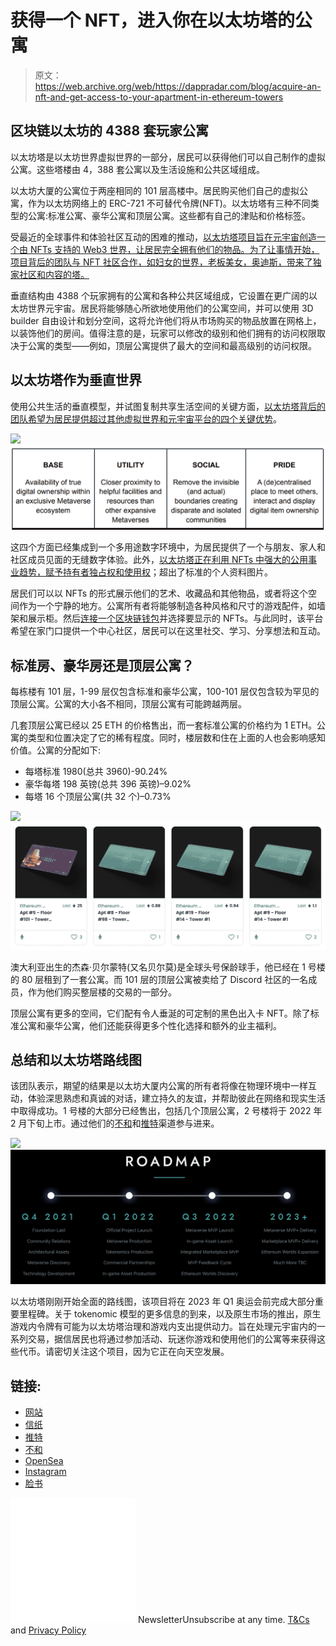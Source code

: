 # 获得一个 NFT，进入你在以太坊塔的公寓

> 原文：<https://web.archive.org/web/https://dappradar.com/blog/acquire-an-nft-and-get-access-to-your-apartment-in-ethereum-towers>

## 区块链以太坊的 4388 套玩家公寓

以太坊塔是以太坊世界虚拟世界的一部分，居民可以获得他们可以自己制作的虚拟公寓。这些塔楼由 4，388 套公寓以及生活设施和公共区域组成。

以太坊大厦的公寓位于两座相同的 101 层高楼中。居民购买他们自己的虚拟公寓，作为以太坊网络上的 ERC-721 不可替代令牌(NFT)。以太坊塔有三种不同类型的公寓:标准公寓、豪华公寓和顶层公寓。这些都有自己的津贴和价格标签。

受最近的全球事件和体验社区互动的困难的推动，[以太坊塔项目旨在元宇宙创造一个由 NFTs 支持的 Web3 世界，让居民完全拥有他们的物品。为了让事情开始，项目背后的团队与 NFT 社区合作，如妇女的世界，老板美女，奥迪斯，带来了独家社区和内容的塔。](https://web.archive.org/web/20220929050228/https://ethereumtowers.com/)

垂直结构由 4388 个玩家拥有的公寓和各种公共区域组成，它设置在更广阔的以太坊世界元宇宙。居民将能够随心所欲地使用他们的公寓空间，并可以使用 3D builder 自由设计和划分空间，这将允许他们将从市场购买的物品放置在网格上，以装饰他们的房间。值得注意的是，玩家可以修改的级别和他们拥有的访问权限取决于公寓的类型——例如，顶层公寓提供了最大的空间和最高级别的访问权限。

## **以太坊塔作为垂直世界**

使用公共生活的垂直模型，并试图复制共享生活空间的关键方面，[以太坊塔背后的团队希望为居民提供超过其他虚拟世界和元宇宙平台的四个关键优势](https://web.archive.org/web/20220929050228/https://ethereumtowers.com/)。

![](img/a6544e16ba958e043ac26490f943250b.png)![](img/ace8d1d374d32684ef6e8c629fc2f984.png)

这四个方面已经集成到一个多用途数字环境中，为居民提供了一个与朋友、家人和社区成员见面的无缝数字体验。此外，[以太坊塔正在利用 NFTs 中强大的公用事业趋势，赋予持有者独占权和使用权](https://web.archive.org/web/20220929050228/https://dappradar.com/blog/new-dapps-report-nft-collectibles-january-2022-edition-3)；超出了标准的个人资料图片。

居民们可以以 NFTs 的形式展示他们的艺术、收藏品和其他物品，或者将这个空间作为一个宁静的地方。公寓所有者将能够制造各种风格和尺寸的游戏配件，如墙架和展示柜。然后[连接一个区块链钱包](https://web.archive.org/web/20220929050228/https://dappradar.com/blog/tag/metamask)并选择要显示的 NFTs。与此同时，该平台希望在家门口提供一个中心社区，居民可以在这里社交、学习、分享想法和互动。

## 标准房、豪华房还是顶层公寓？

每栋楼有 101 层，1-99 层仅包含标准和豪华公寓，100-101 层仅包含较为罕见的顶层公寓。公寓的大小各不相同，顶层公寓有可能跨越两层。

几套顶层公寓已经以 25 ETH 的价格售出，而一套标准公寓的价格约为 1 ETH。公寓的类型和位置决定了它的稀有程度。同时，楼层数和住在上面的人也会影响感知价值。公寓的分配如下:

*   每塔标准 1980(总共 3960)-90.24%
*   豪华每塔 198 英镑(总共 396 英镑)–9.02%
*   每塔 16 个顶层公寓(共 32 个)–0.73%

![](img/ef6d5d9da980567bcf502b726d83c271.png)![](img/ad98c85155adad04b64f18ca77aa784b.png)

澳大利亚出生的杰森·贝尔蒙特(又名贝尔莫)是全球头号保龄球手，他已经在 1 号楼的 80 层租到了一套公寓。而 101 层的顶层公寓被卖给了 Discord 社区的一名成员，作为他们购买整层楼的交易的一部分。

顶层公寓有更多的空间，它们配有令人垂涎的可定制的黑色出入卡 NFT。除了标准公寓和豪华公寓，他们还能获得更多个性化选择和额外的业主福利。

## 总结和以太坊塔路线图

该团队表示，期望的结果是以太坊大厦内公寓的所有者将像在物理环境中一样互动，体验深思熟虑和真诚的对话，建立持久的友谊，并帮助彼此在网络和现实生活中取得成功。1 号楼的大部分已经售出，包括几个顶层公寓，2 号楼将于 2022 年 2 月下旬上市。通过他们的[不和](https://web.archive.org/web/20220929050228/https://discord.com/invite/ethereumtowers)和[推特](https://web.archive.org/web/20220929050228/https://twitter.com/EthereumTowers)渠道参与进来。

![](img/4d733e68b65b2091b0b46e3a85d72738.png)![](img/ce3cb0a6e9014adaac7db43545233850.png)

以太坊塔刚刚开始全面的路线图，该项目将在 2023 年 Q1 奥运会前完成大部分重要里程碑。关于 tokenomic 模型的更多信息的到来，以及原生市场的推出，原生游戏内令牌有可能为以太坊塔治理和游戏内支出提供动力。旨在处理元宇宙内的一系列交易，据信居民也将通过参加活动、玩迷你游戏和使用他们的公寓等来获得这些代币。请密切关注这个项目，因为它正在向天空发展。

## 链接:

*   [网站](https://web.archive.org/web/20220929050228/https://ethereumtowers.com/)
*   [信纸](https://web.archive.org/web/20220929050228/https://ethereumtowers.com/#LIGHTPAPER)
*   [推特](https://web.archive.org/web/20220929050228/https://twitter.com/EthereumTowers)
*   [不和](https://web.archive.org/web/20220929050228/https://discord.gg/ethereumtowers)
*   [OpenSea](https://web.archive.org/web/20220929050228/https://opensea.io/collection/ethereum-towers)
*   [Instagram](https://web.archive.org/web/20220929050228/https://www.instagram.com/ethereumtowers/)
*   [脸书](https://web.archive.org/web/20220929050228/https://www.facebook.com/groups/ethereumtowers)

![](img/6d5a4a2d609c56e1a5771717e54ba759.png) NewsletterUnsubscribe at any time. [T&Cs](https://web.archive.org/web/20220929050228/https://dappradar.com/terms) and [Privacy Policy](https://web.archive.org/web/20220929050228/https://dappradar.com/privacy-policy)